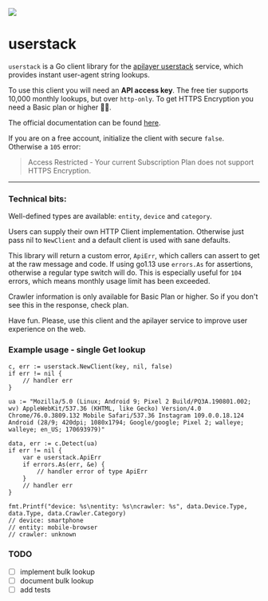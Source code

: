 [![](https://godoc.org/github.com/mfridman/userstack?status.svg)](http://godoc.org/github.com/mfridman/userstack)

# userstack

`userstack` is a Go client library for the [apilayer userstack](https://userstack.com/) service, which provides instant user-agent string lookups. 

To use this client you will need an **API access key**. The free tier supports 10,000 monthly lookups, but over `http-only`. To get HTTPS Encryption you need a Basic plan or higher 🤷‍♂️.

The official documentation can be found [here](https://userstack.com/documentation).

If you are on a free account, initialize the client with secure `false`. Otherwise a `105` error:

> Access Restricted - Your current Subscription Plan does not support HTTPS Encryption.

---

### Technical bits: 

Well-defined types are available: `entity`, `device` and `category`.

Users can supply their own HTTP Client implementation. Otherwise just pass nil to `NewClient` and a default client is used with sane defaults.

This library will return a custom error, `ApiErr`, which callers can assert to get at the raw message and code. If using go1.13 use `errors.As` for assertions, otherwise a regular type switch will do. This is especially useful for `104` errors, which means monthly usage limit has been exceeded.

Crawler information is only available for Basic Plan or higher. So if you don't see this in the response, check plan.

Have fun. Please, use this client and the apilayer service to improve user experience on the web.

### Example usage - single Get lookup

```
c, err := userstack.NewClient(key, nil, false)
if err != nil {
    // handler err
}

ua := "Mozilla/5.0 (Linux; Android 9; Pixel 2 Build/PQ3A.190801.002; wv) AppleWebKit/537.36 (KHTML, like Gecko) Version/4.0 Chrome/76.0.3809.132 Mobile Safari/537.36 Instagram 109.0.0.18.124 Android (28/9; 420dpi; 1080x1794; Google/google; Pixel 2; walleye; walleye; en_US; 170693979)"

data, err := c.Detect(ua)
if err != nil {
    var e userstack.ApiErr
    if errors.As(err, &e) {
        // handler error of type ApiErr
    }
    // handler err
}

fmt.Printf("device: %s\nentity: %s\ncrawler: %s", data.Device.Type, data.Type, data.Crawler.Category)
// device: smartphone
// entity: mobile-browser
// crawler: unknown
```

### TODO

- [ ] implement bulk lookup
- [ ] document bulk lookup
- [ ] add tests